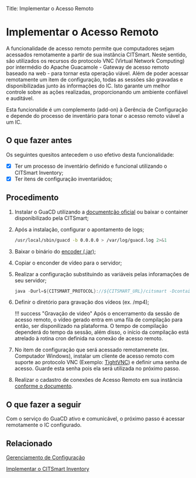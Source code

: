 Title: Implementar o Acesso Remoto

# Implementar o Acesso Remoto

A funcionalidade de acesso remoto permite que computadores sejam acessados remotamente a partir de sua instância CITSmart. Neste sentido, são utilizados os recursos do protocolo VNC (Virtual Network Computing) por intermédio do Apache Guacamole - Gateway de acesso remoto baseado na web - para tornar esta operação viável. Além de poder acessar remotamente um item de configuração, todas as sessões são gravadas e disponibilizadas junto às informações do IC. Isto garante um melhor controle sobre as ações realizadas, proporcionando um ambiente confiável e auditável.

Esta funcionalide é um complemento (add-on) à Gerência de Configuração e depende do processo de inventário para tonar o acesso remoto viável a um IC.


## O que fazer antes

Os seguintes quesitos antecedem o uso efetivo desta funcionalidade:

* [x] Ter um processo de inventário definido e funcional utilizando o CITSmart Inventory;
* [x] Ter itens de configuração inventariádos;

## Procedimento

1. Instalar o GuaCD utilizando a [documentção oficial][1] ou baixar o container disponibilizado pela CITSmart;

2. Após a instalação, configurar o apontamento de logs;
    
    ```sh
    /usr/local/sbin/guacd -b 0.0.0.0 > /var/log/guacd.log 2>&1
    ```

3. Baixar o binário do [encoder (.jar)][2];

4. Copiar o enconder de vídeo para o servidor;

5. Realizar a configuração substituindo as variáveis pelas inforamações de seu servidor;
    
    ```java
    java -Durl=${CITSMART_PROTOCOL}://${CITSMART_URL}/citsmart -DcontainerIdentifier=${CITSMARTGUACD_ID} -DuserName=citsmart.local\\${CITSMART_LOGIN} -Dpassword=${CITSMART_PASSWORD} -jar /citsmart-guacd-encoder.jar &
    ```
    
6. Definir o diretório para gravação dos vídeos (ex. /mp4);
    
    !!! success "Gravação de video"
        Após o encerramento da sessão de acesso remoto, o vídeo gerado 
        entra em uma fila de compilação para então, ser disponilizado na 
        plataforma. O tempo de compilação dependerá do tempo da sessão, 
        além disso, o início da compilação está atrelado à rotina cron 
        definida na conexão de acesso remoto.
        
7. No item de configuração que será acessado remotamenete (ex. Computador Windows), instalar um cliente de acesso remoto com suporte ao protocolo VNC (Exemplo: [TightVNC][3]) e definir uma senha de acesso. Guarde esta senha pois ela será utilizada no próximo passo.
    
8. Realizar o cadastro de conexões de Acesso Remoto em sua instância [conforme o documento][4].


## O que fazer a seguir

Com o serviço do GuaCD ativo e comunicável, o próximo passo é acessar remotamente o IC configurado.

## Relacionado

[Gerenciamento de Configuração][5]

[Implementar o CITSmart Inventory][6]

[1]:https://guacamole.apache.org/doc/gug/installing-guacamole.html
[2]:images/citsmart-guacd-encoder.jar.zip
[3]:https://www.tightvnc.com/
[4]:/pt-br/citsmart-platform-8/processes/configuration/configuration/configure-remote-access.html
[5]:/pt-br/citsmart-platform-8/processes/configuration/overview.html
[6]:https://docs.citsmart.com/pt-br/citsmart-platform-8/additional-features/add-ons/inventory.html


